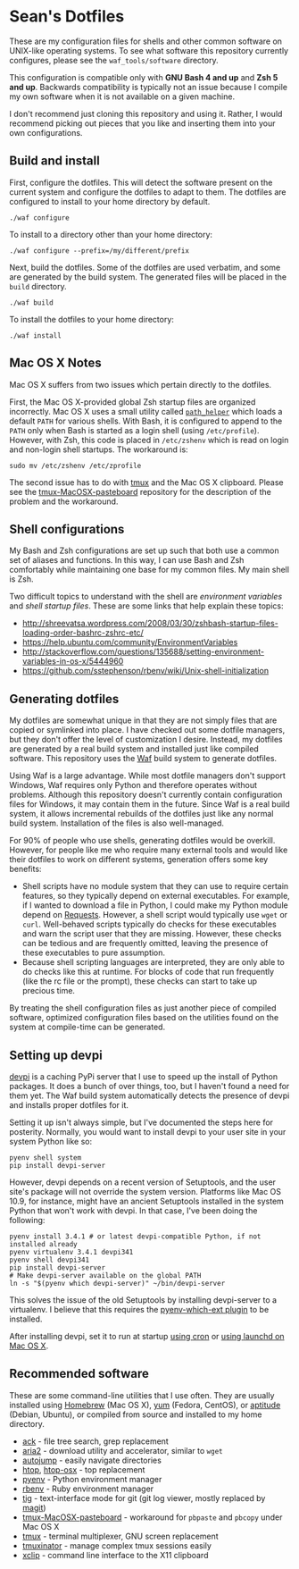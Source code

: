 Sean's Dotfiles
===============

These are my configuration files for shells and other common software on UNIX-like operating systems. To see what software this repository currently configures, please see the `waf_tools/software` directory.

This configuration is compatible only with **GNU Bash 4 and up** and **Zsh 5 and up**. Backwards compatibility is typically not an issue because I compile my own software when it is not available on a given machine.

I don't recommend just cloning this repository and using it. Rather, I would recommend picking out pieces that you like and inserting them into your own configurations.

Build and install
-----------------

First, configure the dotfiles. This will detect the software present on the current system and configure the dotfiles to adapt to them. The dotfiles are configured to install to your home directory by default.

    ./waf configure

To install to a directory other than your home directory:

    ./waf configure --prefix=/my/different/prefix

Next, build the dotfiles. Some of the dotfiles are used verbatim, and some are generated by the build system. The generated files will be placed in the `build` directory.

    ./waf build

To install the dotfiles to your home directory:

    ./waf install

Mac OS X Notes
--------------

Mac OS X suffers from two issues which pertain directly to the dotfiles.

First, the Mac OS X-provided global Zsh startup files are organized incorrectly. Mac OS X uses a small utility called [`path_helper`][path_helper] which loads a default `PATH` for various shells. With Bash, it is configured to append to the `PATH` only when Bash is started as a login shell (using `/etc/profile`). However, with Zsh, this code is placed in `/etc/zshenv` which is read on login and non-login shell startups. The workaround is:

    sudo mv /etc/zshenv /etc/zprofile

[path_helper]: https://developer.apple.com/library/mac/documentation/Darwin/Reference/ManPages/man8/path_helper.8.html

The second issue has to do with [tmux][tmux] and the Mac OS X clipboard. Please see the [tmux-MacOSX-pasteboard][tmux-macosx-pasteboard] repository for the description of the problem and the workaround.

Shell configurations
--------------------

My Bash and Zsh configurations are set up such that both use a common set of aliases and functions. In this way, I can use Bash and Zsh comfortably while maintaining one base for my common files. My main shell is Zsh.

Two difficult topics to understand with the shell are *environment variables* and *shell startup files*. These are some links that help explain these topics:

* http://shreevatsa.wordpress.com/2008/03/30/zshbash-startup-files-loading-order-bashrc-zshrc-etc/
* https://help.ubuntu.com/community/EnvironmentVariables
* http://stackoverflow.com/questions/135688/setting-environment-variables-in-os-x/5444960
* https://github.com/sstephenson/rbenv/wiki/Unix-shell-initialization

Generating dotfiles
-------------------

My dotfiles are somewhat unique in that they are not simply files that are copied or symlinked into place. I have checked out some dotfile managers, but they don't offer the level of customization I desire. Instead, my dotfiles are generated by a real build system and installed just like compiled software. This repository uses the [Waf][waf] build system to generate dotfiles.

[waf]: https://code.google.com/p/waf/

Using Waf is a large advantage. While most dotfile managers don't support Windows, Waf requires only Python and therefore operates without problems. Although this repository doesn't currently contain configuration files for Windows, it may contain them in the future. Since Waf is a real build system, it allows incremental rebuilds of the dotfiles just like any normal build system. Installation of the files is also well-managed.

For 90% of people who use shells, generating dotfiles would be overkill. However, for people like me who require many external tools and would like their dotfiles to work on different systems, generation offers some key benefits:

+ Shell scripts have no module system that they can use to require certain features, so they typically depend on external executables. For example, if I wanted to download a file in Python, I could make my Python module depend on [Requests][requests]. However, a shell script would typically use `wget` or `curl`. Well-behaved scripts typically do checks for these executables and warn the script user that they are missing. However, these checks can be tedious and are frequently omitted, leaving the presence of these executables to pure assumption.
+ Because shell scripting languages are interpreted, they are only able to do checks like this at runtime. For blocks of code that run frequently (like the rc file or the prompt), these checks can start to take up precious time.

By treating the shell configuration files as just another piece of compiled software, optimized configuration files based on the utilities found on the system at compile-time can be generated.

[requests]: https://github.com/kennethreitz/requests

Setting up devpi
----------------

[devpi][devpi] is a caching PyPi server that I use to speed up the install of Python packages. It does a bunch of over things, too, but I haven't found a need for them yet. The Waf build system automatically detects the presence of devpi and installs proper dotfiles for it.

Setting it up isn't always simple, but I've documented the steps here for posterity. Normally, you would want to install devpi to your user site in your system Python like so:

    pyenv shell system
    pip install devpi-server

However, devpi depends on a recent version of Setuptools, and the user site's package will not override the system version. Platforms like Mac OS 10.9, for instance, might have an ancient Setuptools installed in the system Python that won't work with devpi. In that case, I've been doing the following:

    pyenv install 3.4.1 # or latest devpi-compatible Python, if not installed already
    pyenv virtualenv 3.4.1 devpi341
    pyenv shell devpi341
    pip install devpi-server
    # Make devpi-server available on the global PATH
    ln -s "$(pyenv which devpi-server)" ~/bin/devpi-server

This solves the issue of the old Setuptools by installing devpi-server to a virtualenv. I believe that this requires the [pyenv-which-ext plugin][pyenv-which-ext] to be installed.

After installing devpi, set it to run at startup [using cron][devpi-cron] or [using launchd on Mac OS X][devpi-launchd].

[devpi]: http://doc.devpi.net/
[pyenv-which-ext]: https://github.com/yyuu/pyenv-which-ext
[devpi-cron]: http://doc.devpi.net/latest/quickstart-server.html?highlight=crontab#crontab-start-at-bootup
[devpi-launchd]: https://github.com/seanfisk/personal-chef-repo/blob/master/cookbooks/macosx_setup/files/default/net.devpi.plist

Recommended software
--------------------

These are some command-line utilities that I use often. They are usually installed using [Homebrew][homebrew] (Mac OS X), [yum][yum] (Fedora, CentOS), or [aptitude][aptitude] (Debian, Ubuntu), or compiled from source and installed to my home directory.

[homebrew]: https://github.com/mxcl/homebrew
[yum]: http://yum.baseurl.org/
[aptitude]: http://wiki.debian.org/Aptitude

* [ack][ack] - file tree search, grep replacement
* [aria2][aria2] - download utility and accelerator, similar to `wget`
* [autojump][autojump] - easily navigate directories
* [htop][htop], [htop-osx][htop-osx] - top replacement
* [pyenv][pyenv] - Python environment manager
* [rbenv][rbenv] - Ruby environment manager
* [tig][tig] - text-interface mode for git (git log viewer, mostly replaced by [magit](https://github.com/magit/magit))
* [tmux-MacOSX-pasteboard][tmux-macosx-pasteboard] - workaround for `pbpaste` and `pbcopy` under Mac OS X
* [tmux][tmux] - terminal multiplexer, GNU screen replacement
* [tmuxinator][tmuxinator] - manage complex tmux sessions easily
* [xclip][xclip] - command line interface to the X11 clipboard

[ack]: http://betterthangrep.com/
[aria2]: http://aria2.sourceforge.net/
[autojump]: https://github.com/joelthelion/autojump
[htop-osx]: https://github.com/cynthia/htop-osx
[htop]: http://htop.sourceforge.net/
[pyenv]: https://github.com/yyuu/pyenv
[rbenv]: https://github.com/sstephenson/rbenv
[tig]: http://jonas.nitro.dk/tig/
[tmux-macosx-pasteboard]: https://github.com/ChrisJohnsen/tmux-MacOSX-pasteboard
[tmux]: http://tmux.sourceforge.net/
[tmuxinator]: https://github.com/aziz/tmuxinator
[xclip]: http://sourceforge.net/projects/xclip/

